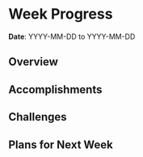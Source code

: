 # Week Progress

**Date**: YYYY-MM-DD to YYYY-MM-DD

## Overview

## Accomplishments

## Challenges

## Plans for Next Week
